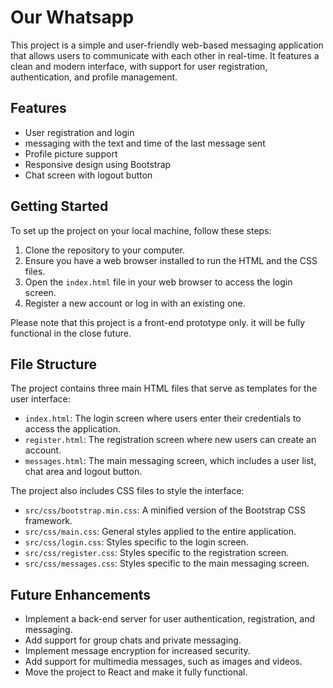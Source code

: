 # Our Whatsapp

This project is a simple and user-friendly web-based messaging application that allows users to communicate with each other in real-time.
It features a clean and modern interface, with support for user registration, authentication, and profile management.

## Features

- User registration and login
- messaging with the text and time of the last message sent
- Profile picture support
- Responsive design using Bootstrap
- Chat screen with logout button

## Getting Started

To set up the project on your local machine, follow these steps:

1. Clone the repository to your computer.
2. Ensure you have a web browser installed to run the HTML and the CSS files.
3. Open the `index.html` file in your web browser to access the login screen.
4. Register a new account or log in with an existing one.

Please note that this project is a front-end prototype only. it will be fully functional in the close future.

## File Structure

The project contains three main HTML files that serve as templates for the user interface:

- `index.html`: The login screen where users enter their credentials to access the application.
- `register.html`: The registration screen where new users can create an account.
- `messages.html`: The main messaging screen, which includes a user list, chat area and logout button.

The project also includes CSS files to style the interface:

- `src/css/bootstrap.min.css`: A minified version of the Bootstrap CSS framework.
- `src/css/main.css`: General styles applied to the entire application.
- `src/css/login.css`: Styles specific to the login screen.
- `src/css/register.css`: Styles specific to the registration screen.
- `src/css/messages.css`: Styles specific to the main messaging screen.

## Future Enhancements

- Implement a back-end server for user authentication, registration, and messaging.
- Add support for group chats and private messaging.
- Implement message encryption for increased security.
- Add support for multimedia messages, such as images and videos.
- Move the project to React and make it fully functional.
